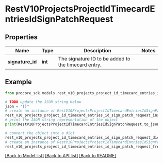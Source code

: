 # RestV10ProjectsProjectIdTimecardEntriesIdSignPatchRequest


## Properties

Name | Type | Description | Notes
------------ | ------------- | ------------- | -------------
**signature_id** | **int** | The signature ID to be added to the timecard entry. | 

## Example

```python
from procore_sdk.models.rest_v10_projects_project_id_timecard_entries_id_sign_patch_request import RestV10ProjectsProjectIdTimecardEntriesIdSignPatchRequest

# TODO update the JSON string below
json = "{}"
# create an instance of RestV10ProjectsProjectIdTimecardEntriesIdSignPatchRequest from a JSON string
rest_v10_projects_project_id_timecard_entries_id_sign_patch_request_instance = RestV10ProjectsProjectIdTimecardEntriesIdSignPatchRequest.from_json(json)
# print the JSON string representation of the object
print(RestV10ProjectsProjectIdTimecardEntriesIdSignPatchRequest.to_json())

# convert the object into a dict
rest_v10_projects_project_id_timecard_entries_id_sign_patch_request_dict = rest_v10_projects_project_id_timecard_entries_id_sign_patch_request_instance.to_dict()
# create an instance of RestV10ProjectsProjectIdTimecardEntriesIdSignPatchRequest from a dict
rest_v10_projects_project_id_timecard_entries_id_sign_patch_request_from_dict = RestV10ProjectsProjectIdTimecardEntriesIdSignPatchRequest.from_dict(rest_v10_projects_project_id_timecard_entries_id_sign_patch_request_dict)
```
[[Back to Model list]](../README.md#documentation-for-models) [[Back to API list]](../README.md#documentation-for-api-endpoints) [[Back to README]](../README.md)


